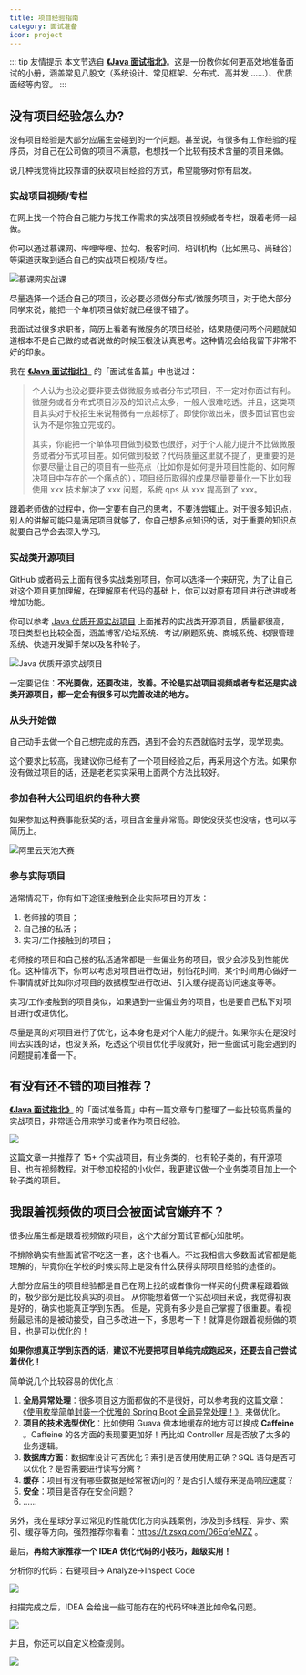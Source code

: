 ```yaml
---
title: 项目经验指南
category: 面试准备
icon: project
---
```


::: tip 友情提示
本文节选自 **[《Java 面试指北》](../zhuanlan/java-mian-shi-zhi-bei.md)**。这是一份教你如何更高效地准备面试的小册，涵盖常见八股文（系统设计、常见框架、分布式、高并发 ......）、优质面经等内容。
:::

## 没有项目经验怎么办?

没有项目经验是大部分应届生会碰到的一个问题。甚至说，有很多有工作经验的程序员，对自己在公司做的项目不满意，也想找一个比较有技术含量的项目来做。

说几种我觉得比较靠谱的获取项目经验的方式，希望能够对你有启发。

### 实战项目视频/专栏

在网上找一个符合自己能力与找工作需求的实战项目视频或者专栏，跟着老师一起做。

你可以通过慕课网、哔哩哔哩、拉勾、极客时间、培训机构（比如黑马、尚硅谷）等渠道获取到适合自己的实战项目视频/专栏。

![慕课网实战课](https://oss.javaguide.cn/javamianshizhibei/mukewangzhiazhanke.png)

尽量选择一个适合自己的项目，没必要必须做分布式/微服务项目，对于绝大部分同学来说，能把一个单机项目做好就已经很不错了。

我面试过很多求职者，简历上看着有微服务的项目经验，结果随便问两个问题就知道根本不是自己做的或者说做的时候压根没认真思考。这种情况会给我留下非常不好的印象。

我在 **[《Java 面试指北》](../zhuanlan/java-mian-shi-zhi-bei.md)** 的「面试准备篇」中也说过：

> 个人认为也没必要非要去做微服务或者分布式项目，不一定对你面试有利。微服务或者分布式项目涉及的知识点太多，一般人很难吃透。并且，这类项目其实对于校招生来说稍微有一点超标了。即使你做出来，很多面试官也会认为不是你独立完成的。
>
> 其实，你能把一个单体项目做到极致也很好，对于个人能力提升不比做微服务或者分布式项目差。如何做到极致？代码质量这里就不提了，更重要的是你要尽量让自己的项目有一些亮点（比如你是如何提升项目性能的、如何解决项目中存在的一个痛点的），项目经历取得的成果尽量要量化一下比如我使用 xxx 技术解决了 xxx 问题，系统 qps 从 xxx 提高到了 xxx。

跟着老师做的过程中，你一定要有自己的思考，不要浅尝辄止。对于很多知识点，别人的讲解可能只是满足项目就够了，你自己想多点知识的话，对于重要的知识点就要自己学会去深入学习。

### 实战类开源项目

GitHub 或者码云上面有很多实战类别项目，你可以选择一个来研究，为了让自己对这个项目更加理解，在理解原有代码的基础上，你可以对原有项目进行改进或者增加功能。

你可以参考 [Java 优质开源实战项目](https://javaguide.cn/open-source-project/practical-project.html "Java 优质开源实战项目") 上面推荐的实战类开源项目，质量都很高，项目类型也比较全面，涵盖博客/论坛系统、考试/刷题系统、商城系统、权限管理系统、快速开发脚手架以及各种轮子。

![Java 优质开源实战项目](https://oss.javaguide.cn/javamianshizhibei/javaguide-practical-project.png)

一定要记住：**不光要做，还要改进，改善。不论是实战项目视频或者专栏还是实战类开源项目，都一定会有很多可以完善改进的地方。**

### 从头开始做

自己动手去做一个自己想完成的东西，遇到不会的东西就临时去学，现学现卖。

这个要求比较高，我建议你已经有了一个项目经验之后，再采用这个方法。如果你没有做过项目的话，还是老老实实采用上面两个方法比较好。

### 参加各种大公司组织的各种大赛

如果参加这种赛事能获奖的话，项目含金量非常高。即使没获奖也没啥，也可以写简历上。

![阿里云天池大赛](https://oscimg.oschina.net/oscnet/up-673f598477242691900a1e72c5d8b26df2c.png)

### 参与实际项目

通常情况下，你有如下途径接触到企业实际项目的开发：

1. 老师接的项目；
2. 自己接的私活；
3. 实习/工作接触到的项目；

老师接的项目和自己接的私活通常都是一些偏业务的项目，很少会涉及到性能优化。这种情况下，你可以考虑对项目进行改进，别怕花时间，某个时间用心做好一件事情就好比如你对项目的数据模型进行改进、引入缓存提高访问速度等等。

实习/工作接触到的项目类似，如果遇到一些偏业务的项目，也是要自己私下对项目进行改进优化。

尽量是真的对项目进行了优化，这本身也是对个人能力的提升。如果你实在是没时间去实践的话，也没关系，吃透这个项目优化手段就好，把一些面试可能会遇到的问题提前准备一下。

## 有没有还不错的项目推荐？

**[《Java 面试指北》](../zhuanlan/java-mian-shi-zhi-bei.md)** 的「面试准备篇」中有一篇文章专门整理了一些比较高质量的实战项目，非常适合用来学习或者作为项目经验。

![](https://oss.javaguide.cn/javamianshizhibei/project-experience-guide.png)

这篇文章一共推荐了 15+ 个实战项目，有业务类的，也有轮子类的，有开源项目、也有视频教程。对于参加校招的小伙伴，我更建议做一个业务类项目加上一个轮子类的项目。

## 我跟着视频做的项目会被面试官嫌弃不？

很多应届生都是跟着视频做的项目，这个大部分面试官都心知肚明。

不排除确实有些面试官不吃这一套，这个也看人。不过我相信大多数面试官都是能理解的，毕竟你在学校的时候实际上是没有什么获得实际项目经验的途径的。

大部分应届生的项目经验都是自己在网上找的或者像你一样买的付费课程跟着做的，极少部分是比较真实的项目。 从你能想着做一个实战项目来说，我觉得初衷是好的，确实也能真正学到东西。 但是，究竟有多少是自己掌握了很重要。看视频最忌讳的是被动接受，自己多改进一下，多思考一下！就算是你跟着视频做的项目，也是可以优化的！

**如果你想真正学到东西的话，建议不光要把项目单纯完成跑起来，还要去自己尝试着优化！**

简单说几个比较容易的优化点：

1. **全局异常处理**：很多项目这方面都做的不是很好，可以参考我的这篇文章：[《使用枚举简单封装一个优雅的 Spring Boot 全局异常处理！》](https://mp.weixin.qq.com/s/Y4Q4yWRqKG_lw0GLUsY2qw) 来做优化。
2. **项目的技术选型优化**：比如使用 Guava 做本地缓存的地方可以换成 **Caffeine** 。Caffeine 的各方面的表现要更加好！再比如 Controller 层是否放了太多的业务逻辑。
3. **数据库方面**：数据库设计可否优化？索引是否使用使用正确？SQL 语句是否可以优化？是否需要进行读写分离？
4. **缓存**：项目有没有哪些数据是经常被访问的？是否引入缓存来提高响应速度？
5. **安全**：项目是否存在安全问题？
6. ......

另外，我在星球分享过常见的性能优化方向实践案例，涉及到多线程、异步、索引、缓存等方向，强烈推荐你看看：<https://t.zsxq.com/06EqfeMZZ> 。

最后，**再给大家推荐一个 IDEA 优化代码的小技巧，超级实用！**

分析你的代码：右键项目-> Analyze->Inspect Code

![](https://oscimg.oschina.net/oscnet/up-651672bce128025a135c1536cd5dc00532e.png)

扫描完成之后，IDEA 会给出一些可能存在的代码坏味道比如命名问题。

![](https://oscimg.oschina.net/oscnet/up-05c83b319941995b07c8020fddc57f26037.png)

并且，你还可以自定义检查规则。

![](https://oscimg.oschina.net/oscnet/up-6b618ad3bad0bc3f76e6066d90c8cd2f255.png)

